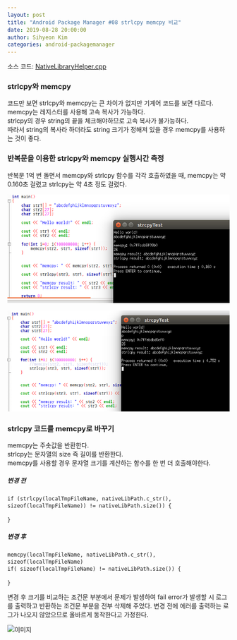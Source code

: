 ```yaml
---
layout: post
title: "Android Package Manager #08 strlcpy memcpy 비교"
date: 2019-08-28 20:00:00
author: Sihyeon Kim
categories: android-packagemanager
---
```


소스 코드: [NativeLibraryHelper.cpp](https://android.googlesource.com/platform/frameworks/base/+/refs/tags/android-6.0.1_r77/core/jni/com_android_internal_content_NativeLibraryHelper.cpp?autodive=0%2F%2F%2F%2F%2F%2F%2F)  

### strlcpy와 memcpy  
코드만 보면 strlcpy와 memcpy는 큰 차이가 없지만 기계어 코드를 보면 다르다.  
memcpy는 레지스터를 사용해 고속 복사가 가능하다.  
strlcpy의 경우 string의 끝을 체크해야하므로 고속 복사가 불가능하다.  
따라서 string의 복사라 하더라도 string 크기가 정해져 있을 경우 memcpy를 사용하는 것이 좋다.  

### 반복문을 이용한 strlcpy와 memcpy 실행시간 측정

반복문 1억 번 돌면서 memcpy와 strlcpy 함수를 각각 호출하였을 때, memcpy는 약 0.160초 걸렸고 strlcpy는 약 4초 정도 걸렸다.  

![memcpy](/assets/memcpy-time.png)

![strlcpy](/assets/strlcpy-time.png)

### strlcpy 코드를 memcpy로 바꾸기  
memcpy는 주솟값을 반환한다.  
strlcpy는 문자열의 size 즉 길이를 반환한다.  
memcpy를 사용할 경우 문자열 크기를 계산하는 함수를 한 번 더 호출해야한다.  

##### 변경 전
```
if (strlcpy(localTmpFileName, nativeLibPath.c_str(), sizeof(localTmpFileName)) != nativeLibPath.size()) {

}
```

##### 변경 후
```
memcpy(localTmpFileName, nativeLibPath.c_str(), sizeof(localTmpFileName)
if( sizeof(localTmpFileName) != nativeLibPath.size()) {

}
```

변경 후 크기를 비교하는 조건문 부분에서 문제가 발생하여 fail error가 발생할 시 로그를 출력하고 반환하는 조건문 부분을 전부 삭제해 주었다. 변경 전에 에러를 출력하는 로그가 나오지 않았으므로 올바르게 동작한다고 가정한다.

![이미지](https://cdn.discordapp.com/attachments/563317164296372236/616265649043537958/code.JPG)
